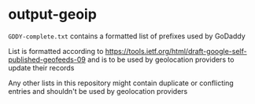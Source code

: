 # output-geoip

`GDDY-complete.txt` contains a formatted list of prefixes used by GoDaddy

List is formatted according to https://tools.ietf.org/html/draft-google-self-published-geofeeds-09 and is to be used by geolocation providers to update their records


Any other lists in this repository might contain duplicate or conflicting entries and shouldn't be used by geolocation providers

